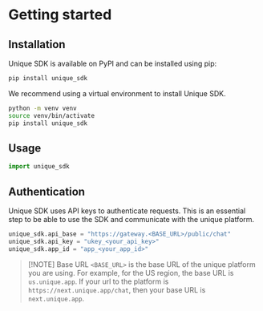 # Getting started

## Installation

Unique SDK is available on PyPI and can be installed using pip:

```bash
pip install unique_sdk
```

We recommend using a virtual environment to install Unique SDK.

```bash
python -m venv venv
source venv/bin/activate
pip install unique_sdk
```

## Usage

```python
import unique_sdk
```

## Authentication

Unique SDK uses API keys to authenticate requests. This is an essential step to be able to use the SDK and communicate with the unique platform.

```python
unique_sdk.api_base = "https://gateway.<BASE_URL>/public/chat"
unique_sdk.api_key = "ukey_<your_api_key>"
unique_sdk.app_id = "app_<your_app_id>"
```

> [!NOTE] Base URL
> `<BASE_URL>` is the base URL of the unique platform you are using. For example, for the US region, the base URL is `us.unique.app`. If your url to the platform is `https://next.unique.app/chat`, then your base URL is `next.unique.app`.

